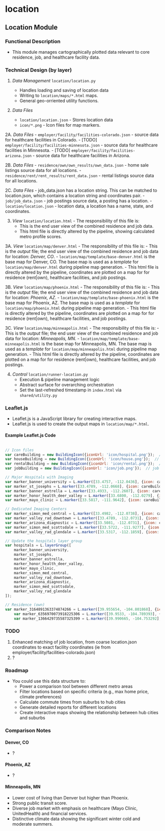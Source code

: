 # location

## Location Module

### Functional Description

- This module manages cartographically plotted data relevant to core residence, job, and healthcare facility data.

### Technical Design (by layer)

1. *Data Management* `location/location.py`
    - Handles loading and saving of location data
    - Writing to `location/maps/*.html` maps.
    - General geo-orriented utility functions.

2. *Data Files*
    - `location/location.json` - Stores location data
    - `icon/*.png` - Icon files for map markers.

2A. *Data Files*
    - `employer/facility/facilities-colorado.json` - source data for healthcare facilities in Colorado.
    - [TODO]  `employer/facility/facilities-minnesota.json` - source data for healthcare facilities in Minnesota.
    - [TODO]  `employer/facility/facilities-arizona.json` - source data for healthcare facilities in Arizona.

2B. *Data Files*
    - `residence/own/own_results/own_data.json` - home sale listings source data for all locations.
    - `residence/rent/rent_results/rent_data.json` - rental listings source data for all locations.

2C. *Data Files*
    - job_data.json has a location string.  This can be matched to location.json, which contains a location string and coordinates pair.
    - `job/job_data.json` - job postings source data, a posting has a location.
    - `location/location.json` - location data, a location has a name, state, and coordinates.

3. *View*  `location/location.html` - The responsibility of this file is:
    - This is the end user view of the combined residence and job data.
    - This html file is directly altered by the pipeline, showing calculated metro profile scores.

3A. *View*  `location/map/denver.html` - The responsibility of this file is:
    - This is the *output* file; the end user view of the combined residence and job data for location: *Denver, CO*.
    - `location/map/template/base-denver.html` is the base map for Denver, CO.  The base map is used as a *template* for `location/map/denver.html` during pipeline map generation.
    - This html file is directly altered by the pipeline, coordinates are plotted on a map for for residence (rent|own), healthcare facilities, and job postings.

3B. *View*  `location/map/phoenix.html` - The responsibility of this file is:
    - This is the *output* file; the end user view of the combined residence and job data for location: *Phoenix, AZ*.
    - `location/map/template/base-phoenix.html` is the base map for Phoenix, AZ.  The base map is used as a *template* for `location/map/phoenix.html` during pipeline map generation.
    - This html file is directly altered by the pipeline, coordinates are plotted on a map for for residence (rent|own), healthcare facilities, and job postings.

3C. *View*  `location/map/minneapolis.html` - The responsibility of this file is:
    - This is the *output* file; the end user view of the combined residence and job data for location: *Minneapolis, MN*.
    - `location/map/template/base-minneapolis.html` is the base map for Minneapolis, MN.  The base map is used as a *template* for `location/map/minneapolis.html` during pipeline map generation.
    - This html file is directly altered by the pipeline, coordinates are plotted on a map for for residence (rent|own), healthcare facilities, and job postings.

4. *Control* `location/runner-location.py`
    - Execution & pipeline management logic
    - Abstract surface for overarching orchestration
    - Set the last-refreshed timestamp in `index.html` via `shared/utility.py`

### Leaflet.js

- Leaflet.js is a JavaScript library for creating interactive maps.
- Leaflet.js is used to create the output maps in `location/map/*.html`.

#### Example Leaflet.js Code

```javascript

// Icon files
var careBuilding = new BuildingIcon({iconUrl: 'icon/hospital.png'});  // healthcare facility
var houseBuilding = new BuildingIcon({iconUrl: 'icon/house.png'});  // residence (own)
var rentalBuilding = new BuildingIcon({iconUrl: 'icon/rental.png'});  // residence (rent)
var jobBuilding = new BuildingIcon({iconUrl: 'icon/job.png'});  // job

// Major Hospitals with Imaging
var marker_banner_university = L.marker([33.4757, -112.0436], {icon: careBuilding}).bindPopup('Banner University Medical Center Phoenix');
var marker_st_josephs = L.marker([33.4789, -112.0668], {icon: careBuilding}).bindPopup('St. Joseph\'s Hospital and Medical Center');
var marker_banner_estrella = L.marker([33.4933, -112.2607], {icon: careBuilding}).bindPopup('Banner Estrella Medical Center');
var marker_honor_health_deer_valley = L.marker([33.6800, -112.0279], {icon: careBuilding}).bindPopup('HonorHealth Deer Valley Medical Center');
var marker_mayo_clinic = L.marker([33.5817, -111.9642], {icon: careBuilding}).bindPopup('Mayo Clinic Hospital');

// Dedicated Imaging Centers
var marker_simon_med_central = L.marker([33.4982, -112.0738], {icon: careBuilding}).bindPopup('SimonMed Imaging - Central Phoenix');
var marker_valley_rad_downtown = L.marker([33.4789, -112.0731], {icon: careBuilding}).bindPopup('Valley Radiologists - Downtown Phoenix');
var marker_arizona_diagnostic = L.marker([33.5081, -112.0731], {icon: careBuilding}).bindPopup('Arizona Diagnostic Radiology');
var marker_simon_med_scottsdale = L.marker([33.5722, -111.9277], {icon: careBuilding}).bindPopup('SimonMed Imaging - Scottsdale');
var marker_valley_rad_glendale = L.marker([33.5317, -112.1859], {icon: careBuilding}).bindPopup('Valley Radiologists - Glendale');

// Update the hospitals layer group
var hospitals = L.layerGroup([
    marker_banner_university,
    marker_st_josephs,
    marker_banner_estrella,
    marker_honor_health_deer_valley,
    marker_mayo_clinic,
    marker_simon_med_central,
    marker_valley_rad_downtown,
    marker_arizona_diagnostic,
    marker_simon_med_scottsdale,
    marker_valley_rad_glendale
]);

// Residence (own)
var marker_3164891363374874266 = L.marker([39.955654, -104.801868], {icon: houseBuilding}).bindPopup('<a href=\'https://www.realtor.com/realestateandhomes-detail/2174-Farmlore-Dr_Brighton_CO_80601_M99752-70619\' target=\'_blank\'>$489K</a>');
	var marker_6356970073918225306 = L.marker([39.9533, -104.789393], {icon: houseBuilding}).bindPopup('<a href=\'https://www.realtor.com/realestateandhomes-detail/2305-Serenidad-St_Brighton_CO_80601_M92319-81314\' target=\'_blank\'>$471K</a>');
	var marker_1366429735587325399 = L.marker([39.990665, -104.753292], {icon: houseBuilding}).bindPopup('<a href=\'https://www.realtor.com/realestateandhomes-detail/224-Kino-Ct_Brighton_CO_80601_M90467-75809\' target=\'_blank\'>$500K</a>');

```

### TODO

1. Enhanced matching of job location, from coarse location.json coordinates to exact facility coordinates (ie from employer/facility/facilities-colorado.json)
2. ?

### Roadmap

- You could use this data structure to:
  - Power a comparison tool between different metro areas
  - Filter locations based on specific criteria (e.g., max home price, climate preferences)
  - Calculate commute times from suburbs to hub cities
  - Generate detailed reports for different locations
  - Create interactive maps showing the relationship between hub cities and suburbs

### Comparison Notes

#### Denver, CO

- ?

#### Phoenix, AZ

- ?

#### Minneapolis, MN

- Lower cost of living than Denver but higher than Phoenix.
- Strong public transit score.
- Diverse job market with emphasis on healthcare (Mayo Clinic, UnitedHealth) and financial services.
- Distinctive climate data showing the significant winter cold and moderate summers.
